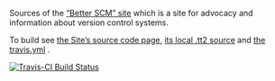 Sources of the [“Better SCM” site](https://better-scm.shlomifish.org/) which
is a site for advocacy and information about version control systems.

To build see
[the Site’s source code page](https://better-scm.shlomifish.org/source/),
[its local .tt2 source](./src/source/index.html.tt2) and
[the travis.yml](./.travis.yml) .

[![Travis-CI Build Status](https://travis-ci.org/github/shlomif/better-scm.svg?branch=master)](https://travis-ci.org/github/shlomif/better-scm)
